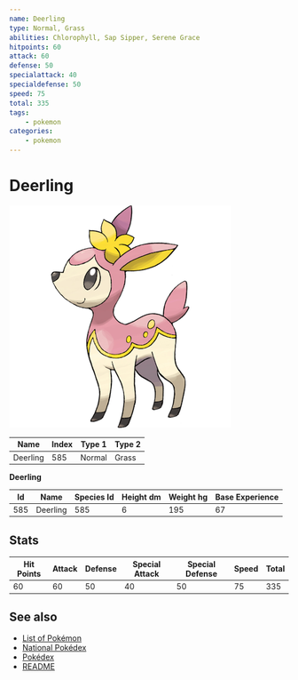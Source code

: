 ```yaml
---
name: Deerling
type: Normal, Grass
abilities: Chlorophyll, Sap Sipper, Serene Grace
hitpoints: 60
attack: 60
defense: 50
specialattack: 40
specialdefense: 50
speed: 75
total: 335
tags:
    - pokemon
categories:
    - pokemon
---
```


# Deerling


![Deerling](images/585.png)

| **Name** | **Index** | **Type 1** | **Type 2** |
|----|----|----|----|
| Deerling | 585 | Normal | Grass  |

**Deerling** 




| **Id** | **Name** | **Species Id** | **Height dm** | **Weight hg** | **Base Experience** |
|--------|----------|----------------|------------|------------|---------------------|
| 585 | Deerling | 585 | 6 | 195 | 67 |



## Stats

| **Hit Points** | **Attack** | **Defense** | **Special Attack** | **Special Defense** | **Speed** | **Total** |
|----------------|------------|-------------|--------------------|---------------------|-----------|-----------|
| 60 | 60 | 50 | 40 | 50 | 75 | 335 |

## See also

- [List of Pokémon](../pokemon.md)
- [National Pokédex](../national_pokedex.md)
- [Pokédex](../pokedex.md)
- [README](../README.md)
